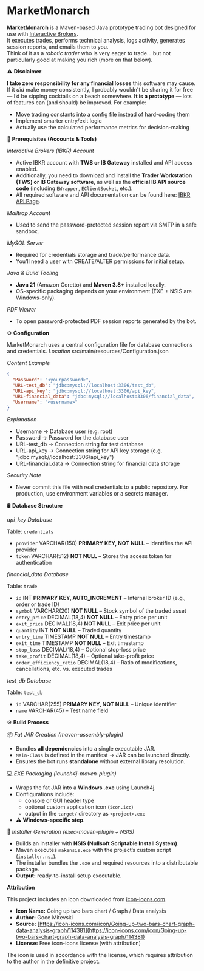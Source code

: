 # MarketMonarch
**MarketMonarch** is a Maven-based Java prototype trading bot designed for use with [Interactive Brokers](https://www.interactivebrokers.com/).  
It executes trades, performs technical analysis, logs activity, generates session reports, and emails them to you.  
Think of it as a *robotic trader* who is very eager to trade… but not particularly good at making you rich (more on that below).


⚠️ **Disclaimer**

**I take zero responsibility for any financial losses** this software may cause. If it *did* make money consistently, I probably wouldn't be sharing it for free — I’d be sipping cocktails on a beach somewhere. 
**It is a prototype** — lots of features can (and should) be improved. For example:
   * Move trading constants into a config file instead of hard-coding them
   * Implement smarter entry/exit logic
   * Actually use the calculated performance metrics for decision-making  


🔧 **Prerequisites (Accounts & Tools)**  

*Interactive Brokers (IBKR) Account*  
  - Active IBKR account with **TWS or IB Gateway** installed and API access enabled.  
  - Additionally, you need to download and install the **Trader Workstation (TWS) or IB Gateway software**, as well as the **official IB API source code** (including `EWrapper`, `EClientSocket`, etc.).  
  - All required software and API documentation can be found here: [IBKR API Page](https://ibkrcampus.com/campus/ibkr-api-page/twsapi-doc/).
    
*Mailtrap Account*
  - Used to send the password-protected session report via SMTP in a safe sandbox.
  
*MySQL Server*
  - Required for credentials storage and trade/performance data.
  - You’ll need a user with CREATE/ALTER permissions for initial setup.
  
*Java & Build Tooling*
  - **Java 21** (Amazon Coretto) and **Maven 3.8+** installed locally.
  - OS-specific packaging depends on your environment (EXE + NSIS are Windows-only).
  
*PDF Viewer*
  - To open password-protected PDF session reports generated by the bot.



⚙️ **Configuration**

MarketMonarch uses a central configuration file for database connections and credentials.
*Location* 
   src/main/resources/Configuration.json
   
*Content Example*
   
```json
{
  "Password": "<yourpassword>",
  "URL-test_db": "jdbc:mysql://localhost:3306/test_db",
  "URL-api_key": "jdbc:mysql://localhost:3306/api_key",
  "URL-financial_data": "jdbc:mysql://localhost:3306/financial_data",
  "Username": "<username>"
} 
```

   *Explanation*
  - Username           -> Database user (e.g. root)
  - Password           -> Password for the database user
  - URL-test_db        -> Connection string for test database
  - URL-api_key        -> Connection string for API key storage (e.g. "jdbc:mysql://localhost:3306/api_key")
  - URL-financial_data -> Connection string for financial data storage

   *Security Note*
  - Never commit this file with real credentials to a public repository. For production, use environment variables or a secrets manager.


🛢️ **Database Structure**

*api_key Database*

Table: `credentials`  
  - `provider` VARCHAR(150) **PRIMARY KEY, NOT NULL** – Identifies the API provider  
  - `token` VARCHAR(512) **NOT NULL** – Stores the access token for authentication  



*financial_data Database*

Table: `trade`  
  - `id` INT **PRIMARY KEY, AUTO_INCREMENT** – Internal broker ID (e.g., order or trade ID)  
  - `symbol` VARCHAR(20) **NOT NULL** – Stock symbol of the traded asset  
  - `entry_price` DECIMAL(18,4) **NOT NULL** – Entry price per unit  
  - `exit_price` DECIMAL(18,4) **NOT NULL** – Exit price per unit  
  - `quantity` INT **NOT NULL** – Traded quantity  
  - `entry_time` TIMESTAMP **NOT NULL** – Entry timestamp  
  - `exit_time` TIMESTAMP **NOT NULL** – Exit timestamp  
  - `stop_loss` DECIMAL(18,4) – Optional stop-loss price  
  - `take_profit` DECIMAL(18,4) – Optional take-profit price  
  - `order_efficiency_ratio` DECIMAL(18,4) – Ratio of modifications, cancellations, etc. vs. executed trades  



*test_db Database*

Table: `test_db` 
  - `id` VARCHAR(255) **PRIMARY KEY, NOT NULL** – Unique identifier  
  - `name` VARCHAR(45) – Test name field  
  
  
⚙️ **Build Process**

📦 *Fat JAR Creation (maven-assembly-plugin)*
- Bundles **all dependencies** into a single executable JAR.  
- `Main-Class` is defined in the manifest → JAR can be launched directly.  
- Ensures the bot runs **standalone** without external library resolution.  



💻 *EXE Packaging (launch4j-maven-plugin)*
- Wraps the fat JAR into a **Windows .exe** using Launch4j.  
- Configurations include:  
  - console or GUI header type  
  - optional custom application icon (`icon.ico`)  
  - output in the `target/` directory as `<project>.exe`  
- ⚠️ **Windows-specific step**.  



📀 *Installer Generation (exec-maven-plugin + NSIS)*
- Builds an installer with **NSIS (Nullsoft Scriptable Install System)**.  
- Maven executes `makensis.exe` with the project’s custom script (`installer.nsi`).  
- The installer bundles the `.exe` and required resources into a distributable package.  
- **Output:** ready-to-install setup executable.  


**Attribution**

This project includes an icon downloaded from [icon-icons.com](https://icon-icons.com/).

- **Icon Name:** Going up two bars chart / Graph / Data analysis  
- **Author:** Goce Mitevski  
- **Source:** [https://icon-icons.com/icon/Going-up-two-bars-chart-graph-data-analysis-graph/114381](https://icon-icons.com/icon/Going-up-two-bars-chart-graph-data-analysis-graph/114381)  
- **License:** Free icon-icons license (with attribution)

The icon is used in accordance with the license, which requires attribution to the author in the definitive project.